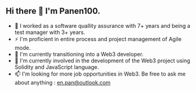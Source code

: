 ## Hi there 👋 I'm Panen100.

- 🔭 I worked as a software quallity assurance with 7+ years and being a test manager with 3+ years.
- ⚡ I'm proficient in entire process and project management of Agile mode.
- 🌱 I'm currently transitioning into a Web3 developer. 
- 👯 I'm currently involved in the development of the Web3 project using Solidity and JavaScript language.
- 📫 I'm looking for more job opportunities in Web3. Be free to ask me about anything : en.pan@outlook.com

<!--
**panen100/panen100** is a ✨ _special_ ✨ repository because its `README.md` (this file) appears on your GitHub profile.

Here are some ideas to get you started:

- 🔭 I’m currently working on ...
- 🌱 I’m currently learning ...
- 👯 I’m looking to collaborate on ...
- 🤔 I’m looking for help with ...
- 💬 Ask me about ...
- 📫 How to reach me: ...
- 😄 Pronouns: ...
- ⚡ Fun fact: ...
-->
